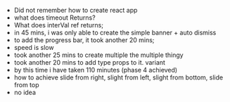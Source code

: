 - Did not remember how to create react app
- what does timeout Returns?
- What does interVal ref returns;
- in 45 mins, i was only able to create the simple banner + auto dismiss
- to add the progress bar, it took another 20 mins;
- speed is slow
- took another 25 mins to create multiple the multiple thingy
- took another 20 mins to add type props to it. variant
- by this time i have taken 110 minutes (phase 4 achieved)
- how to achieve slide from right, slight from left, slight from bottom, slide from top
- no idea